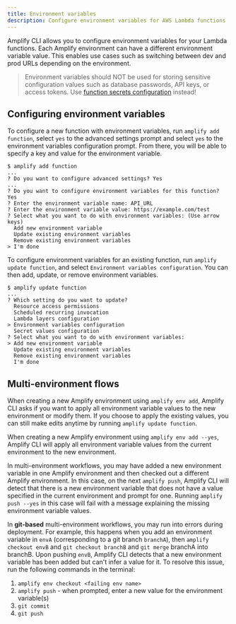```yaml
---
title: Environment variables
description: Configure environment variables for AWS Lambda functions
---
```


Amplify CLI allows you to configure environment variables for your Lambda functions. Each Amplify environment can have a different environment variable value. This enables use cases such as switching between dev and prod URLs depending on the environment.

> Environment variables should NOT be used for storing sensitive configuration values such as database passwords, API keys, or access tokens. Use [function secrets configuration](~/cli/function/secrets.md) instead!

## Configuring environment variables
To configure a new function with environment variables, run `amplify add function`, select `yes` to the advanced settings prompt and select `yes` to the environment variables configuration prompt. From there, you will be able to specify a key and value for the environment variable.

```console
$ amplify add function
...
? Do you want to configure advanced settings? Yes
...
? Do you want to configure environment variables for this function? Yes
? Enter the environment variable name: API_URL
? Enter the environment variable value: https://example.com/test
? Select what you want to do with environment variables: (Use arrow keys)
  Add new environment variable
  Update existing environment variables
  Remove existing environment variables
> I'm done
```

To configure environment variables for an existing function, run `amplify update function`, and select `Environment variables configuration`. You can then add, update, or remove environment variables.

```console
$ amplify update function
...
? Which setting do you want to update?
  Resource access permissions
  Scheduled recurring invocation
  Lambda layers configuration
> Environment variables configuration
  Secret values configuration
? Select what you want to do with environment variables:
> Add new environment variable
  Update existing environment variables
  Remove existing environment variables
  I'm done
```

## Multi-environment flows
When creating a new Amplify environment using `amplify env add`, Amplify CLI asks if you want to apply all environment variable values to the new environment or modify them. If you choose to apply the existing values, you can still make edits anytime by running `amplify update function`.

When creating a new Amplify environment using `amplify env add --yes`, Amplify CLI will apply all environment variable values from the current environment to the new environment.

In multi-environment workflows, you may have added a new environment variable in one Amplify environment and then checked out a different Amplify environment. In this case, on the next `amplify push`, Amplify CLI will detect that there is a new environment variable that does not have a value specified in the current environment and prompt for one.
Running `amplify push --yes` in this case will fail with a message explaining the missing environment variable values.

In **git-based** multi-environment workflows, you may run into errors during deployment. For example, this happens when you add an environment variable in `envA` (corresponding to a git branch `branchA`), then `amplify checkout envB` and `git checkout branchB` and `git merge` branchA into branchB. Upon pushing `envB`, Amplify CLI detects that a new environment variable has been added but can't infer a value for it. To resolve this issue, run the following commands in the terminal:

1. `amplify env checkout <failing env name>`
2. `amplify push` - when prompted, enter a new value for the environment variable(s)
3. `git commit`
4. `git push`